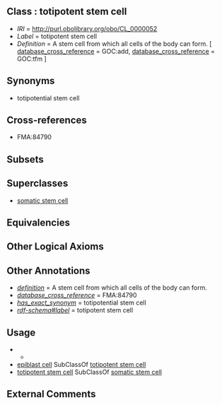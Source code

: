 
## Class : totipotent stem cell

 * *IRI* = http://purl.obolibrary.org/obo/CL_0000052
 * *Label* = totipotent stem cell
 * *Definition* = A stem cell from which all cells of the body can form. [ [database_cross_reference](../../ef/oboInOwl#hasDbXref.md) = GOC:add, [database_cross_reference](../../ef/oboInOwl#hasDbXref.md) = GOC:tfm ]

## Synonyms

 * totipotential stem cell

## Cross-references

 * FMA:84790

## Subsets


## Superclasses

 * [somatic stem cell](../../CL/23/CL_0000723.md)

## Equivalencies


## Other Logical Axioms


## Other Annotations

 * *[definition](../../IAO/15/IAO_0000115.md)* = A stem cell from which all cells of the body can form.
 * *[database_cross_reference](../../ef/oboInOwl#hasDbXref.md)* = FMA:84790
 * *[has_exact_synonym](../../ym/oboInOwl#hasExactSynonym.md)* = totipotential stem cell
 * *[rdf-schema#label](../../el/rdf-schema#label.md)* = totipotent stem cell

## Usage

 * -
 * [epiblast cell](../../CL/52/CL_0000352.md) SubClassOf [totipotent stem cell](../../CL/52/CL_0000052.md)
 * [totipotent stem cell](../../CL/52/CL_0000052.md) SubClassOf [somatic stem cell](../../CL/23/CL_0000723.md)

## External Comments

